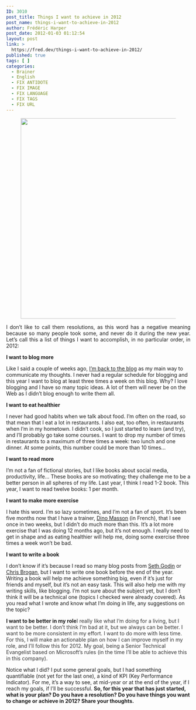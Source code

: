 ```yaml
---
ID: 3010
post_title: Things I want to achieve in 2012
post_name: things-i-want-to-achieve-in-2012
author: Frédéric Harper
post_date: 2012-01-03 01:12:54
layout: post
link: >
  https://fred.dev/things-i-want-to-achieve-in-2012/
published: true
tags: [ ]
categories:
  - Brainer
  - English
  - FIX ANTIDOTE
  - FIX IMAGE
  - FIX LANGUAGE
  - FIX TAGS
  - FIX URL
---
```

<figure><img title="5063192367_4ff8b947ee_o" src="http://fred.dev/wp-content/uploads/2012/01/5063192367_4ff8b947ee_o.jpg" alt="" width="580" height="546"/></figure><p style="text-align:justify">I don’t like to call them resolutions, as this word has a negative meaning because so many people took some, and never do it during the new year. Let’s call this a list of things I want to accomplish, in no particular order, in 2012:</p> <strong>I want to blog more</strong><p>Like I said a couple of weeks ago, <a href="https://fred.dev/back-to-basic-the-blog/">I’m back to the blog</a> as my main way to communicate my thoughts. I never had a regular schedule for blogging and this year I want to blog at least three times a week on this blog. Why? I love blogging and I have so many topic ideas. A lot of them will never be on the Web as I didn’t blog enough to write them all.</p><strong>I want to eat healthier</strong><p>I never had good habits when we talk about food. I’m often on the road, so that mean that I eat a lot in restaurants. I also eat, too often, in restaurants when I’m in my hometown. I didn’t cook, so I just started to learn (and try), and I’ll probably go take some courses. I want to drop my number of times in restaurants to a maximum of three times a week: two lunch and one dinner. At some points, this number could be more than 10 times…</p><strong>I want to read more</strong><p>I’m not a fan of fictional stories, but I like books about social media, productivity, life… These books are so motivating; they challenge me to be a better person in all spheres of my life. Last year, I think I read 1-2 book. This year, I want to read twelve books: 1 per month.</p><strong>I want to make more exercise</strong><p>I hate this word. I’m so lazy sometimes, and I’m not a fan of sport. It’s been five months now that I have a trainer, <a href="https://www.facebook.com/#!/dino.entraineur" target="_blank" rel="noopener noreferrer">Dino Masson</a> (in French), that I see once in two weeks, but I didn’t do much more than this. It’s a lot more exercise that I was doing 12 months ago, but it’s not enough. I really need to get in shape and as eating healthier will help me, doing some exercise three times a week won’t be bad.</p><strong>I want to write a book</strong><p>I don’t know if it’s because I read so many blog posts from <a href="https://sethgodin.typepad.com/" target="_blank" rel="noopener noreferrer">Seth Godin</a> or <a href="https://chrisbrogan.com/" target="_blank" rel="noopener noreferrer">Chris Brogan</a>, but I want to write one book before the end of the year. Writing a book will help me achieve something big, even if it’s just for friends and myself, but it’s not an easy task. This will also help me with my writing skills, like blogging. I’m not sure about the subject yet, but I don’t think it will be a technical one (topics I checked were already covered). As you read what I wrote and know what I’m doing in life, any suggestions on the topic?</p><strong>I want to be better in my role</strong><span style="color:#333">I really like what I’m doing for a living, but I want to be better. I don’t think I’m bad at it, but we always can be better. I want to be more consistent in my effort. I want to do more with less time. For this, I will make an actionable plan on how I can improve myself in my role, and I’ll follow this for 2012. My goal, being a Senior Technical Evangelist based on Microsoft’s rules (in the time I’ll be able to achieve this in this company).</span><p>Notice what I did? I put some general goals, but I had something quantifiable (not yet for the last one), a kind of KPI (Key Performance Indicator). For me, it’s a way to see, at mid-year or at the end of the year, if I reach my goals, if I’ll be successful. <strong>So, for this year that has just started, what is your plan? Do you have a resolution? Do you have things you want to change or achieve in 2012? Share your thoughts.</strong></p> 